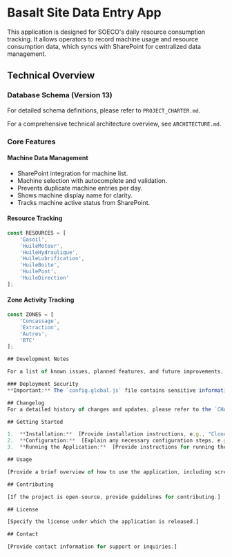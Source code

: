 # Basalt Site Data Entry App

This application is designed for SOECO's daily resource consumption tracking. It allows operators to record machine usage and resource consumption data, which syncs with SharePoint for centralized data management.

## Technical Overview

### Database Schema (Version 13)
For detailed schema definitions, please refer to `PROJECT_CHARTER.md`.

For a comprehensive technical architecture overview, see `ARCHITECTURE.md`.

### Core Features

#### Machine Data Management
- SharePoint integration for machine list.
- Machine selection with autocomplete and validation.
- Prevents duplicate machine entries per day.
- Shows machine display name for clarity.
- Tracks machine active status from SharePoint.

#### Resource Tracking
```javascript
const RESOURCES = [
    'Gasoil', 
    'HuileMoteur', 
    'HuileHydraulique', 
    'HuileLubrification', 
    'HuileBoite', 
    'HuilePont', 
    'HuileDirection'
];
```

#### Zone Activity Tracking
```javascript
const ZONES = [
    'Concassage', 
    'Extraction', 
    'Autres', 
    'BTC'
];

## Development Notes

For a list of known issues, planned features, and future improvements, please refer to the `Todo.MD` file, which serves as the single source of truth for development tasks.

### Deployment Security
**Important:** The `config.global.js` file contains sensitive information (like client IDs) and is intended for development purposes only. In a production environment, this file must be replaced or its contents secured using environment variables or a secrets management service. Do not commit the production configuration to the repository.

## Changelog
For a detailed history of changes and updates, please refer to the `CHANGELOG.md` file.

## Getting Started

1.  **Installation:**  [Provide installation instructions, e.g., "Clone the repository and run `pip install -r requirements.txt`"].
2.  **Configuration:**  [Explain any necessary configuration steps, e.g., "Configure the database connection in `config.py`"].
3.  **Running the Application:**  [Provide instructions for running the app, e.g., "Run `python main.py`"].

## Usage

[Provide a brief overview of how to use the application, including screenshots or examples if helpful.]

## Contributing

[If the project is open-source, provide guidelines for contributing.]

## License

[Specify the license under which the application is released.]

## Contact

[Provide contact information for support or inquiries.]
